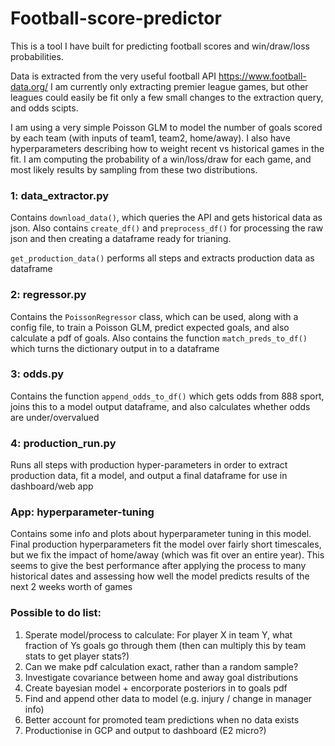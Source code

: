 # Football-score-predictor

This is a tool I have built for predicting football scores and win/draw/loss probabilities. 

Data is extracted from the very useful football API https://www.football-data.org/ I am currently only extracting premier league games, but other leagues could easily be fit only a few small changes to the extraction query, and odds scipts.

I am using a very simple Poisson GLM to model the number of goals scored by each team (with inputs of team1, team2, home/away). I also have hyperparameters describing how to weight recent vs historical games in the fit. I am computing the probability of a win/loss/draw for each game, and most likely results by sampling from these two distributions.

### 1: data_extractor.py

Contains `download_data()`, which queries the API and gets historical data as json. Also contains `create_df()` and `preprocess_df()` for  processing the raw json and then creating a dataframe ready for trianing. 

`get_production_data()` performs all steps and extracts production data as dataframe


### 2: regressor.py

Contains the `PoissonRegressor` class, which can be used, along with a config file, to train a Poisson GLM, predict expected goals, and also calculate a pdf of goals. Also contains the function `match_preds_to_df()` which turns the dictionary output in to a dataframe

### 3: odds.py

Contains the function `append_odds_to_df()` which gets odds from 888 sport, joins this to a model output dataframe, and also calculates whether odds are under/overvalued

### 4: production_run.py
Runs all steps with production hyper-parameters in order to extract production data, fit a model, and output a final dataframe for use in dashboard/web app

### App: hyperparameter-tuning

Contains some info and plots about hyperparameter tuning in this model. Final production hyperparameters fit the model over fairly short timescales, but we fix the impact of home/away (which was fit over an entire year). This seems to give the best performance after applying the process to many historical dates and assessing how well the model predicts results of the next 2 weeks worth of games

### Possible to do list:

1. Sperate model/process to calculate: For player X in team Y, what fraction of Ys goals go through them (then can multiply this by team stats to get player stats?)
2. Can we make pdf calculation exact, rather than a random sample?
3. Investigate covariance between home and away goal distributions
4. Create bayesian model + encorporate posteriors in to goals pdf
5. Find and append other data to model (e.g. injury / change in manager info)
6. Better account for promoted team predictions when no data exists
7. Productionise in GCP and output to dashboard (E2 micro?)
